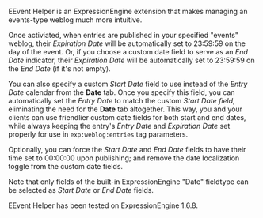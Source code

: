 EEvent Helper is an ExpressionEngine extension that makes managing an events-type weblog much more intuitive.

Once activiated, when entries are published in your specified "events" weblog, their *Expiration Date* will be automatically set to 23:59:59 on the day of the event. Or, if you choose a custom date field to serve as an *End Date* indicator, their *Expiration Date* will be automatically set to 23:59:59 on the *End Date* (if it's not empty).

You can also specify a custom *Start Date* field to use instead of the *Entry Date* calendar from the **Date** tab. Once you specify this field, you can automatically set the *Entry Date* to match the custom *Start Date field*, eliminating the need for the **Date** tab altogether.  This way, you and your clients can use friendlier custom date fields for both start and end dates, while always keeping the entry's *Entry Date* and *Expiration Date* set properly for use in `exp:weblog:entries` tag parameters.

Optionally, you can force the *Start Date* and *End Date* fields to have their time set to 00:00:00 upon publishing; and remove the date localization toggle from the custom date fields.

Note that only fields of the built-in ExpressionEngine "Date" fieldtype can be selected as *Start Date* or *End Date* fields.

EEvent Helper has been tested on ExpressionEngine 1.6.8.